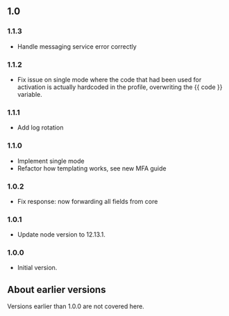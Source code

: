 ## 1.0

### 1.1.3

- Handle messaging service error correctly

### 1.1.2

- Fix issue on single mode where the code that had been used for activation is actually hardcoded in the profile, overwriting the {{ code }} variable.

### 1.1.1

- Add log rotation

### 1.1.0

- Implement single mode
- Refactor how templating works, see new MFA guide

### 1.0.2

- Fix response: now forwarding all fields from core

### 1.0.1

- Update node version to 12.13.1.

### 1.0.0

- Initial version.

## About earlier versions

Versions earlier than 1.0.0 are not covered here.
